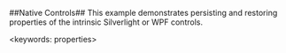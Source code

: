 ##Native Controls##
This example demonstrates persisting and restoring properties of the intrinsic Silverlight or WPF controls.

<keywords: properties>